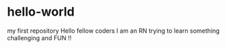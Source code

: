 # hello-world
my first repository
Hello fellow coders I am an RN trying to learn something challenging and FUN !! 
